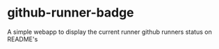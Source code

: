 # github-runner-badge
A simple webapp to display the current runner github runners status on README's
